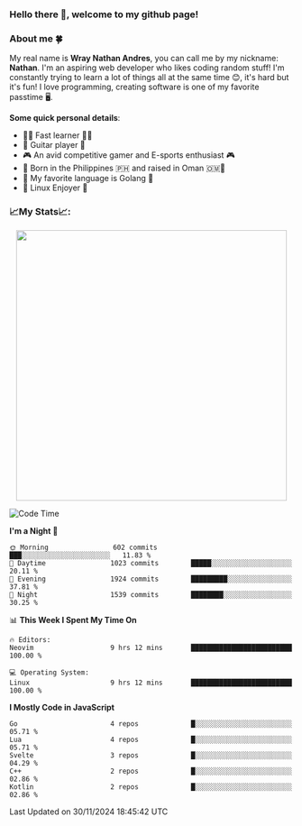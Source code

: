 ### **Hello there 👋, welcome to my github page!**

### **About me 🍀**

My real name is **Wray Nathan Andres**, you can call me by my nickname: **Nathan**. I'm an aspiring web developer who likes coding random stuff! I'm constantly trying to learn a lot of things all at the same time 😊, it's hard but it's fun! I love programming, creating software is one of my favorite passtime 🖥️.

<!-- <img src="https://pbs.twimg.com/media/FYEVH6GaAAE064l?format=jpg&name=medium" width="425" height="215" align="right" /> -->

**Some quick personal details**:

- 🚗💨 Fast learner 🚗💨
- 🎸 Guitar player 🎸
- 🎮 An avid competitive gamer and E-sports enthusiast 🎮
- 🐤 Born in the Philippines 🇵🇭 and raised in Oman 🇴🇲🐤
- 🦦 My favorite language is Golang 🦦
- 🐧 Linux Enjoyer 🐧

### **📈My Stats📈:**

<div style="display: flex; justify-content: center;">
    <img src="https://github-readme-stats.vercel.app/api?username=Ethea2&show_icons=true&count_private=true&theme=midnight-purple&hide_border=true" width="480"/>
    <!-- <img src="https://streak-stats.demolab.com?user=Ethea2&theme=midnight-purple&hide_border=true"/> -->
</div>

<!-- ### **⏲️This week I spent my time on⏲️:** -->
<!---->
<!-- ![Ethea's Waka Stats](https://github-readme-stats.vercel.app/api/wakatime?username=Ethea2&theme=midnight-purple&count_private=true&layout=compact) -->

<!--START_SECTION:waka-->
![Code Time](http://img.shields.io/badge/Code%20Time-631%20hrs%2020%20mins-blue)

**I'm a Night 🦉** 

```text
🌞 Morning                602 commits         ███░░░░░░░░░░░░░░░░░░░░░░   11.83 % 
🌆 Daytime                1023 commits        █████░░░░░░░░░░░░░░░░░░░░   20.11 % 
🌃 Evening                1924 commits        █████████░░░░░░░░░░░░░░░░   37.81 % 
🌙 Night                  1539 commits        ████████░░░░░░░░░░░░░░░░░   30.25 % 
```


📊 **This Week I Spent My Time On** 

```text
🔥 Editors: 
Neovim                   9 hrs 12 mins       █████████████████████████   100.00 % 

💻 Operating System: 
Linux                    9 hrs 12 mins       █████████████████████████   100.00 % 
```

**I Mostly Code in JavaScript** 

```text
Go                       4 repos             █░░░░░░░░░░░░░░░░░░░░░░░░   05.71 % 
Lua                      4 repos             █░░░░░░░░░░░░░░░░░░░░░░░░   05.71 % 
Svelte                   3 repos             █░░░░░░░░░░░░░░░░░░░░░░░░   04.29 % 
C++                      2 repos             █░░░░░░░░░░░░░░░░░░░░░░░░   02.86 % 
Kotlin                   2 repos             █░░░░░░░░░░░░░░░░░░░░░░░░   02.86 % 
```




 Last Updated on 30/11/2024 18:45:42 UTC
<!--END_SECTION:waka-->
